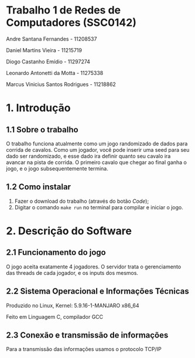 # Trabalho 1 de Redes de Computadores (SSC0142)

Andre Santana Fernandes - 11208537

Daniel Martins Vieira - 11215719

Diogo Castanho Emídio - 11297274

Leonardo Antonetti da Motta - 11275338

Marcus Vinicius Santos Rodrigues - 11218862

# 1. Introdução

## 1.1 Sobre o trabalho

O trabalho funciona atualmente como um jogo randomizado de dados para corrida de cavalos. Como um jogador, você pode inserir uma seed para seu dado ser randomizado, e esse dado ira definir quanto seu cavalo ira avancar na pista de corrida. O primeiro cavalo que chegar ao final ganha o jogo, e o jogo subsequentemente termina.

## 1.2 Como instalar

1. Fazer o download do trabalho (através do botão _Code_);
2. Digitar o comando `make run` no terminal para compilar e iniciar o jogo.

# 2. Descrição do Software

## 2.1 Funcionamento do jogo

O jogo aceita exatamente 4 jogadores. O servidor trata o gerenciamento das threads de cada jogador, e os inputs dos mesmos.

## 2.2 Sistema Operacional e Informações Técnicas

Produzido no Linux, Kernel: 5.9.16-1-MANJARO x86_64

Feito em Linguagem C, compilador GCC

## 2.3 Conexão e transmissão de informações

Para a transmissão das informações usamos o protocolo TCP/IP
